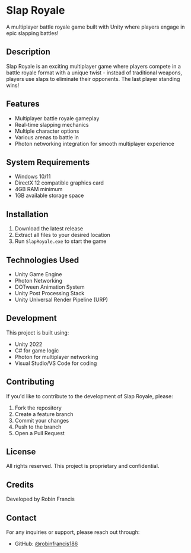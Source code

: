# Slap Royale

A multiplayer battle royale game built with Unity where players engage in epic slapping battles!

## Description

Slap Royale is an exciting multiplayer game where players compete in a battle royale format with a unique twist - instead of traditional weapons, players use slaps to eliminate their opponents. The last player standing wins!

## Features

- Multiplayer battle royale gameplay
- Real-time slapping mechanics
- Multiple character options
- Various arenas to battle in
- Photon networking integration for smooth multiplayer experience

## System Requirements

- Windows 10/11
- DirectX 12 compatible graphics card
- 4GB RAM minimum
- 1GB available storage space

## Installation

1. Download the latest release
2. Extract all files to your desired location
3. Run `SlapRoyale.exe` to start the game

## Technologies Used

- Unity Game Engine
- Photon Networking
- DOTween Animation System
- Unity Post Processing Stack
- Unity Universal Render Pipeline (URP)

## Development

This project is built using:
- Unity 2022
- C# for game logic
- Photon for multiplayer networking
- Visual Studio/VS Code for coding

## Contributing

If you'd like to contribute to the development of Slap Royale, please:
1. Fork the repository
2. Create a feature branch
3. Commit your changes
4. Push to the branch
5. Open a Pull Request

## License

All rights reserved. This project is proprietary and confidential.

## Credits

Developed by Robin Francis

## Contact

For any inquiries or support, please reach out through:
- GitHub: [@robinfrancis186](https://github.com/robinfrancis186) 